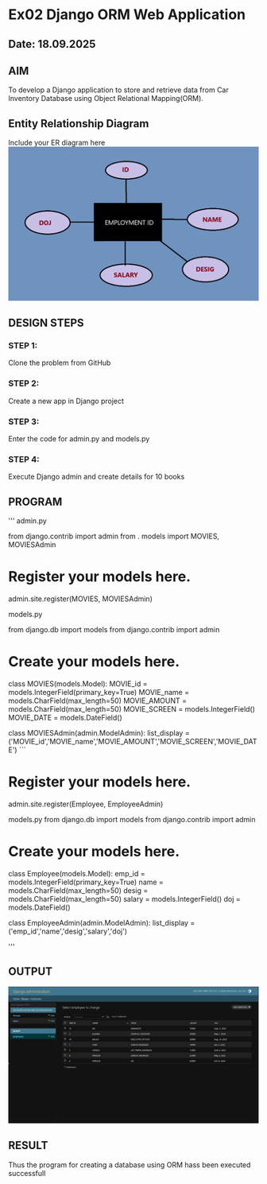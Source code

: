 # Ex02 Django ORM Web Application
## Date: 18.09.2025

## AIM
To develop a Django application to store and retrieve data from Car Inventory Database using Object Relational Mapping(ORM).
## Entity Relationship Diagram
Include your ER diagram here
![alt text](<Screenshot 2025-09-18 212307.png>)




## DESIGN STEPS

### STEP 1:
Clone the problem from GitHub

### STEP 2:
Create a new app in Django project

### STEP 3:
Enter the code for admin.py and models.py

### STEP 4:
Execute Django admin and create details for 10 books

## PROGRAM
'''
admin.py

from django.contrib import admin
from . models import MOVIES, MOVIESAdmin

# Register your models here.
admin.site.register(MOVIES, MOVIESAdmin)

models.py

from django.db import models
from django.contrib import admin

# Create your models here.
class MOVIES(models.Model):
    MOVIE_id = models.IntegerField(primary_key=True)
    MOVIE_name = models.CharField(max_length=50)
    MOVIE_AMOUNT = models.CharField(max_length=50)
    MOVIE_SCREEN = models.IntegerField()
    MOVIE_DATE = models.DateField()

class MOVIESAdmin(admin.ModelAdmin):
    list_display = ('MOVIE_id','MOVIE_name','MOVIE_AMOUNT','MOVIE_SCREEN','MOVIE_DATE')
    ```

# Register your models here.
admin.site.register(Employee, EmployeeAdmin)

models.py
from django.db import models
from django.contrib import admin

# Create your models here.
class Employee(models.Model):
    emp_id = models.IntegerField(primary_key=True)
    name = models.CharField(max_length=50)
    desig = models.CharField(max_length=50)
    salary = models.IntegerField()
    doj = models.DateField()

class EmployeeAdmin(admin.ModelAdmin):
    list_display = ('emp_id','name','desig','salary','doj')





'''





## OUTPUT

![alt text](<Screenshot 2025-09-18 184610.png>)


## RESULT
Thus the program for creating a database using ORM hass been executed successfull
